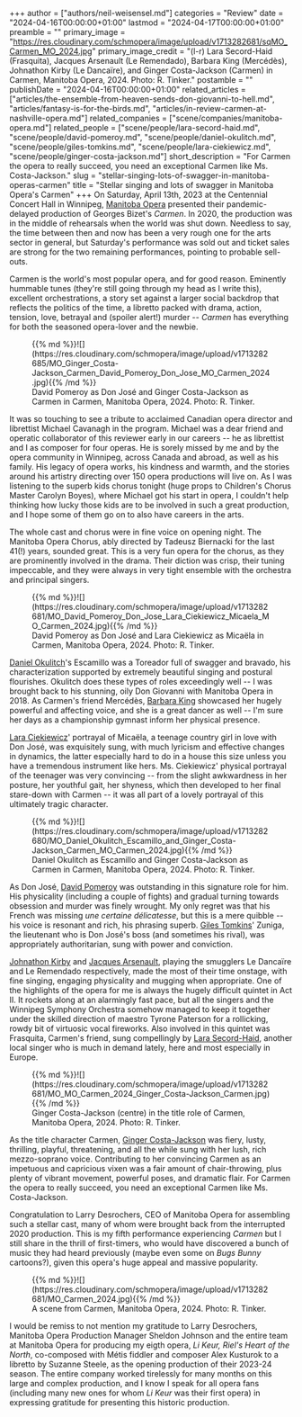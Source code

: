 +++
author = ["authors/neil-weisensel.md"]
categories = "Review"
date = "2024-04-16T00:00:00+01:00"
lastmod = "2024-04-17T00:00:00+01:00"
preamble = ""
primary_image = "https://res.cloudinary.com/schmopera/image/upload/v1713282681/sqMO_Carmen_MO_2024.jpg"
primary_image_credit = "(l-r) Lara Secord-Haid (Frasquita), Jacques Arsenault (Le Remendado), Barbara King (Mercédès), Johnathon Kirby (Le Dancaïre), and Ginger Costa-Jackson (Carmen) in Carmen, Manitoba Opera, 2024. Photo: R. Tinker."
postamble = ""
publishDate = "2024-04-16T00:00:00+01:00"
related_articles = ["articles/the-ensemble-from-heaven-sends-don-giovanni-to-hell.md", "articles/fantasy-is-for-the-birds.md", "articles/in-review-carmen-at-nashville-opera.md"]
related_companies = ["scene/companies/manitoba-opera.md"]
related_people = ["scene/people/lara-secord-haid.md", "scene/people/david-pomeroy.md", "scene/people/daniel-okulitch.md", "scene/people/giles-tomkins.md", "scene/people/lara-ciekiewicz.md", "scene/people/ginger-costa-jackson.md"]
short_description = "For Carmen the opera to really succeed, you need an exceptional Carmen like Ms. Costa-Jackson."
slug = "stellar-singing-lots-of-swagger-in-manitoba-operas-carmen"
title = "Stellar singing and lots of swagger in Manitoba Opera's Carmen"
+++
On Saturday, April 13th, 2023 at the Centennial Concert Hall in Winnipeg, [Manitoba Opera](/scene/companies/manitoba-opera/) presented their pandemic-delayed production of Georges Bizet's _Carmen_. In 2020, the production was in the middle of rehearsals when the world was shut down. Needless to say, the time between then and now has been a very rough one for the arts sector in general, but Saturday's performance was sold out and ticket sales are strong for the two remaining performances, pointing to probable sell-outs.

Carmen is the world's most popular opera, and for good reason. Eminently hummable tunes (they're still going through my head as I write this), excellent orchestrations, a story set against a larger social backdrop that reflects the politics of the time, a libretto packed with drama, action, tension, love, betrayal and (spoiler alert!) murder -- _Carmen_ has everything for both the seasoned opera-lover and the newbie.

<figure data-type="image">{{% md %}}![](https://res.cloudinary.com/schmopera/image/upload/v1713282685/MO_Ginger_Costa-Jackson_Carmen_David_Pomeroy_Don_Jose_MO_Carmen_2024.jpg){{% /md %}}

<figcaption>David Pomeroy as Don José and Ginger Costa-Jackson as Carmen in Carmen, Manitoba Opera, 2024. Photo: R. Tinker.</figcaption>
</figure>

It was so touching to see a tribute to acclaimed Canadian opera director and librettist Michael Cavanagh in the program. Michael was a dear friend and operatic collaborator of this reviewer early in our careers -- he as librettist and I as composer for four operas. He is sorely missed by me and by the opera community in Winnipeg, across Canada and abroad, as well as his family. His legacy of opera works, his kindness and warmth, and the stories around his artistry directing over 150 opera productions will live on. As I was listening to the superb kids chorus tonight (huge props to Children's Chorus Master Carolyn Boyes), where Michael got his start in opera, I couldn't help thinking how lucky those kids are to be involved in such a great production, and I hope some of them go on to also have careers in the arts.

The whole cast and chorus were in fine voice on opening night. The Manitoba Opera Chorus, ably directed by Tadeusz Biernacki for the last 41(!) years, sounded great. This is a very fun opera for the chorus, as they are prominently involved in the drama. Their diction was crisp, their tuning impeccable, and they were always in very tight ensemble with the orchestra and principal singers.

<figure data-type="image">{{% md %}}![](https://res.cloudinary.com/schmopera/image/upload/v1713282681/MO_David_Pomeroy_Don_Jose_Lara_Ciekiewicz_Micaela_MO_Carmen_2024.jpg){{% /md %}}

<figcaption>David Pomeroy as Don José and Lara Ciekiewicz as Micaëla in Carmen, Manitoba Opera, 2024. Photo: R. Tinker.</figcaption>
</figure>

[Daniel Okulitch](/scene/people/daniel-okulitch/)'s Escamillo was a Toreador full of swagger and bravado, his characterization supported by extremely beautiful singing and postural flourishes. Okulitch does these types of roles exceedingly well -- I was brought back to his stunning, oily Don Giovanni with Manitoba Opera in 2018. As Carmen's friend Mercédès, [Barbara King](https://mezzoking.com/) showcased her hugely powerful and affecting voice, and she is a great dancer as well -- I'm sure her days as a championship gymnast inform her physical presence.

[Lara Ciekiewicz](/scene/people/lara-ciekiewicz/)' portrayal of Micaëla, a teenage country girl in love with Don José, was exquisitely sung, with much lyricism and effective changes in dynamics, the latter especially hard to do in a house this size unless you have a tremendous instrument like hers. Ms. Ciekiewicz' physical portrayal of the teenager was very convincing -- from the slight awkwardness in her posture, her youthful gait, her shyness, which then developed to her final stare-down with Carmen -- it was all part of a lovely portrayal of this ultimately tragic character.

<figure data-type="image">{{% md %}}![](https://res.cloudinary.com/schmopera/image/upload/v1713282680/MO_Daniel_Okulitch_Escamillo_and_Ginger_Costa-Jackson_Carmen_MO_Carmen_2024.jpg){{% /md %}}

<figcaption>Daniel Okulitch as Escamillo and Ginger Costa-Jackson as Carmen in Carmen, Manitoba Opera, 2024. Photo: R. Tinker.</figcaption>
</figure>

As Don José, [David Pomeroy](/scene/people/david-pomeroy/) was outstanding in this signature role for him. His physicality (including a couple of fights) and gradual turning towards obsession and murder was finely wrought. My only regret was that his French was missing _une certaine délicatesse_, but this is a mere quibble -- his voice is resonant and rich, his phrasing superb. [Giles Tomkins](/scene/people/giles-tomkins/)' Zuniga, the lieutenant who is Don José's boss (and sometimes his rival), was appropriately authoritarian, sung with power and conviction. 

[Johnathon Kirby](/scene/people/johnathon-kirby/) and [Jacques Arsenault](/scene/people/jacques-arsenault/), playing the smugglers Le Dancaïre and Le Remendado respectively, made the most of their time onstage, with fine singing, engaging physicality and mugging when appropriate. One of the highlights of the opera for me is always the hugely difficult quintet in Act II. It rockets along at an alarmingly fast pace, but all the singers and the Winnipeg Symphony Orchestra somehow managed to keep it together under the skilled direction of maestro Tyrone Paterson for a rollicking, rowdy bit of virtuosic vocal fireworks. Also involved in this quintet was Frasquita, Carmen's friend, sung compellingly by [Lara Secord-Haid](/scene/people/lara-secord-haid/), another local singer who is much in demand lately, here and most especially in Europe. 

<figure data-type="image">{{% md %}}![](https://res.cloudinary.com/schmopera/image/upload/v1713282681/MO_MO_Carmen_2024_Ginger_Costa-Jackson_Carmen.jpg){{% /md %}}

<figcaption>Ginger Costa-Jackson (centre) in the title role of Carmen, Manitoba Opera, 2024. Photo: R. Tinker.</figcaption>
</figure>

As the title character Carmen, [Ginger Costa-Jackson](/scene/people/ginger-costa-jackson/) was fiery, lusty, thrilling, playful, threatening, and all the while sung with her lush, rich mezzo-soprano voice. Contributing to her convincing Carmen as an impetuous and capricious vixen was a fair amount of chair-throwing, plus plenty of vibrant movement, powerful poses, and dramatic flair. For Carmen the opera to really succeed, you need an exceptional Carmen like Ms. Costa-Jackson.

Congratulation to Larry Desrochers, CEO of Manitoba Opera for assembling such a stellar cast, many of whom were brought back from the interrupted 2020 production. This is my fifth performance experiencing _Carmen_ but I still share in the thrill of first-timers, who would have discovered a bunch of music they had heard previously (maybe even some on _Bugs Bunny_ cartoons?), given this opera's huge appeal and massive popularity.

<figure data-type="image">{{% md %}}![](https://res.cloudinary.com/schmopera/image/upload/v1713282681/MO_Carmen_2024.jpg){{% /md %}}

<figcaption>A scene from Carmen, Manitoba Opera, 2024. Photo: R. Tinker.</figcaption>
</figure>

I would be remiss to not mention my gratitude to Larry Desrochers, Manitoba Opera Production Manager Sheldon Johnson and the entire team at Manitoba Opera for producing my eigth opera, _Li Keur, Riel's Heart of the North_, co-composed with Métis fiddler and composer Alex Kusturok to a libretto by Suzanne Steele, as the opening production of their 2023-24 season. The entire company worked tirelessly for many months on this large and complex production, and I know I speak for all opera fans (including many new ones for whom _Li Keur_ was their first opera) in expressing gratitude for presenting this historic production.
